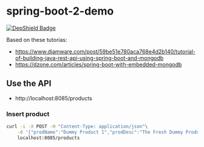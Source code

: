 # spring-boot-2-demo

[![DepShield Badge](https://depshield.sonatype.org/badges/joostvdg/spring-boot-2-demo/depshield.svg)](https://depshield.github.io)

Based on these tutorias:

* https://www.djamware.com/post/59be51e780aca768e4d2b140/tutorial-of-building-java-rest-api-using-spring-boot-and-mongodb
* https://dzone.com/articles/spring-boot-with-embedded-mongodb



## Use the API

* http://localhost:8085/products 

### Insert product

```bash
curl -i -X POST -H "Content-Type: application/json"\
    -d '{"prodName":"Dummy Product 1","prodDesc":"The Fresh Dummy Product in The world part 1","prodPrice":100,"prodImage":"https://dummyimage.com/600x400/000/fff"}' \
    localhost:8085/products
``` 
